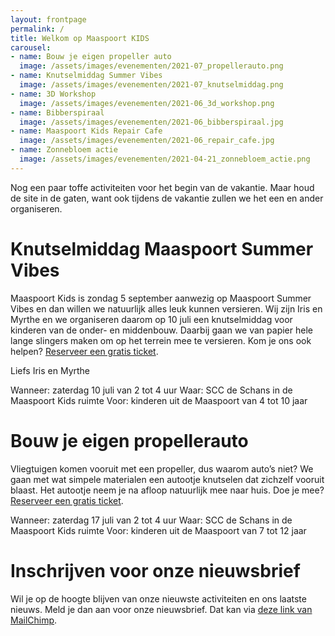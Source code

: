 ```yaml
---
layout: frontpage
permalink: /
title: Welkom op Maaspoort KIDS
carousel:
- name: Bouw je eigen propeller auto
  image: /assets/images/evenementen/2021-07_propellerauto.png
- name: Knutselmiddag Summer Vibes
  image: /assets/images/evenementen/2021-07_knutselmiddag.png
- name: 3D Workshop
  image: /assets/images/evenementen/2021-06_3d_workshop.png
- name: Bibberspiraal
  image: /assets/images/evenementen/2021-06_bibberspiraal.jpg
- name: Maaspoort Kids Repair Cafe
  image: /assets/images/evenementen/2021-06_repair_cafe.jpg
- name: Zonnebloem actie
  image: /assets/images/evenementen/2021-04-21_zonnebloem_actie.png
---
```


Nog een paar toffe activiteiten voor het begin van de vakantie.
Maar houd de site in de gaten, want ook tijdens de vakantie zullen we het een en ander organiseren.

# Knutselmiddag Maaspoort Summer Vibes

Maaspoort Kids is zondag 5 september aanwezig op Maaspoort Summer Vibes en dan willen we natuurlijk alles leuk kunnen versieren. Wij zijn Iris en Myrthe en we organiseren daarom op 10 juli een knutselmiddag voor kinderen van de onder- en middenbouw. Daarbij gaan we van papier hele lange slingers maken om op het terrein mee te versieren. Kom je ons ook helpen? [Reserveer een gratis ticket](https://www.eventbrite.nl/e/tickets-knutselmiddag-maaspoort-summer-vibes-162046510475).

Liefs Iris en Myrthe

Wanneer: zaterdag 10 juli van 2 tot 4 uur
Waar: SCC de Schans in de Maaspoort Kids ruimte
Voor: kinderen uit de Maaspoort van 4 tot 10 jaar


# Bouw je eigen propellerauto

Vliegtuigen komen vooruit met een propeller, dus waarom auto’s niet? We gaan met wat simpele materialen een autootje knutselen dat zichzelf vooruit blaast. Het autootje neem je na afloop natuurlijk mee naar huis. Doe je mee? [Reserveer een gratis ticket](www.eventbrite.nl/e/tickets-bouw-je-eigen-propeller-auto-162790888931).

Wanneer: zaterdag 17 juli van 2 tot 4 uur
Waar: SCC de Schans in de Maaspoort Kids ruimte
Voor: kinderen uit de Maaspoort van 7 tot 12 jaar


# Inschrijven voor onze nieuwsbrief

Wil je op de hoogte blijven van onze nieuwste activiteiten en ons laatste nieuws. Meld je dan aan voor onze nieuwsbrief. Dat kan via [deze link van MailChimp](https://mailchi.mp/8e27115a6d78/maaspoort-kids-nieuwsbrief).

